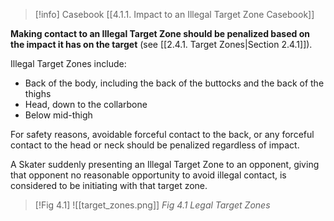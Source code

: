 > [!info] Casebook
> [[4.1.1. Impact to an Illegal Target Zone Casebook]]

**Making contact to an Illegal Target Zone should be penalized based on the impact it has on the target** (see [[2.4.1. Target Zones|Section 2.4.1]]).

Illegal Target Zones include:
- Back of the body, including the back of the buttocks and the back of the thighs
- Head, down to the collarbone
- Below mid-thigh

For safety reasons, avoidable forceful contact to the back, or any forceful contact to the head or neck should be penalized regardless of impact.

A Skater suddenly presenting an Illegal Target Zone to an opponent, giving that opponent no reasonable opportunity to avoid illegal contact, is considered to be initiating with that target zone.


> [!Fig 4.1]
> ![[target_zones.png]]
> *Fig 4.1 Legal Target Zones*

